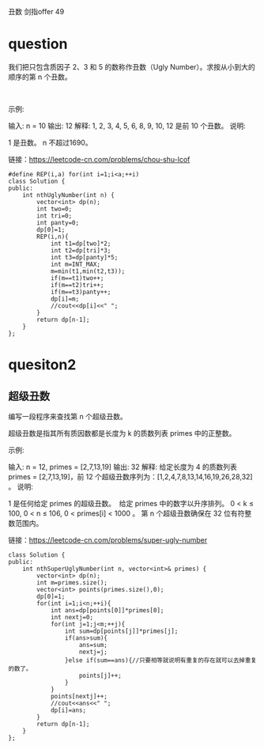 丑数 剑指offer 49

# question
我们把只包含质因子 2、3 和 5 的数称作丑数（Ugly Number）。求按从小到大的顺序的第 n 个丑数。

 

示例:

输入: n = 10
输出: 12
解释: 1, 2, 3, 4, 5, 6, 8, 9, 10, 12 是前 10 个丑数。
说明:  

1 是丑数。
n 不超过1690。

链接：https://leetcode-cn.com/problems/chou-shu-lcof

~~~
#define REP(i,a) for(int i=1;i<a;++i)
class Solution {
public:
    int nthUglyNumber(int n) {
        vector<int> dp(n);
        int two=0;
        int tri=0;
        int panty=0;
        dp[0]=1;
        REP(i,n){
            int t1=dp[two]*2;
            int t2=dp[tri]*3;
            int t3=dp[panty]*5;
            int m=INT_MAX;
            m=min(t1,min(t2,t3));
            if(m==t1)two++;
            if(m==t2)tri++;
            if(m==t3)panty++;
            dp[i]=m;
            //cout<<dp[i]<<" ";
        }
        return dp[n-1];
    }
};
~~~
# quesiton2
## 超级丑数
编写一段程序来查找第 n 个超级丑数。

超级丑数是指其所有质因数都是长度为 k 的质数列表 primes 中的正整数。

示例:

输入: n = 12, primes = [2,7,13,19]
输出: 32 
解释: 给定长度为 4 的质数列表 primes = [2,7,13,19]，前 12 个超级丑数序列为：[1,2,4,7,8,13,14,16,19,26,28,32] 。
说明:

1 是任何给定 primes 的超级丑数。
 给定 primes 中的数字以升序排列。
0 < k ≤ 100, 0 < n ≤ 106, 0 < primes[i] < 1000 。
第 n 个超级丑数确保在 32 位有符整数范围内。

链接：https://leetcode-cn.com/problems/super-ugly-number

~~~
class Solution {
public:
    int nthSuperUglyNumber(int n, vector<int>& primes) {
        vector<int> dp(n);
        int m=primes.size();
        vector<int> points(primes.size(),0);
        dp[0]=1;
        for(int i=1;i<n;++i){
            int ans=dp[points[0]]*primes[0];
            int nextj=0;
            for(int j=1;j<m;++j){
                int sum=dp[points[j]]*primes[j];
                if(ans>sum){
                    ans=sum;
                    nextj=j;
                }else if(sum==ans){//只要相等就说明有重复的存在就可以去掉重复的数了。
                    points[j]++;
                }
            }
            points[nextj]++;
            //cout<<ans<<" ";
            dp[i]=ans;
        }
        return dp[n-1];
    }
};
~~~